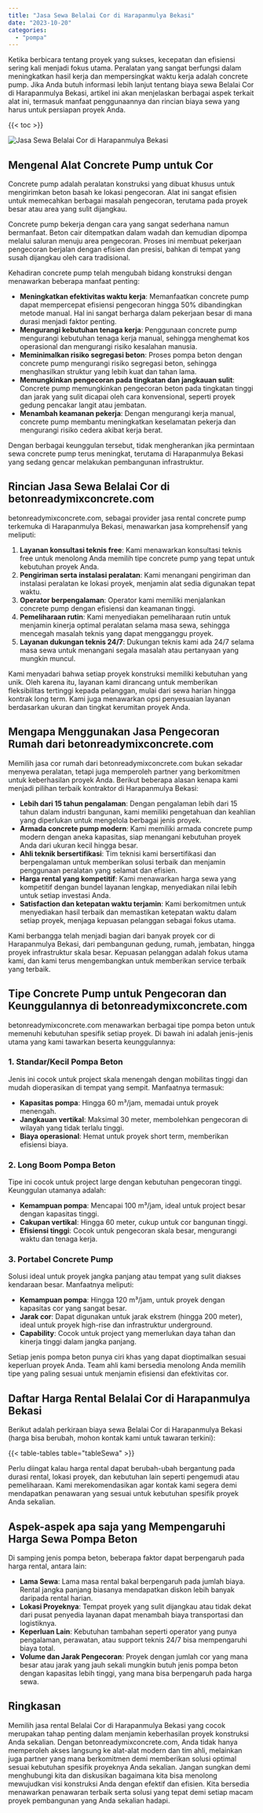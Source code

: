 ```yaml
---
title: "Jasa Sewa Belalai Cor di Harapanmulya Bekasi"
date: "2023-10-20"
categories: 
  - "pompa"
---
```


Ketika berbicara tentang proyek yang sukses, kecepatan dan efisiensi sering kali menjadi fokus utama. Peralatan yang sangat berfungsi dalam meningkatkan hasil kerja dan mempersingkat waktu kerja adalah concrete pump. Jika Anda butuh informasi lebih lanjut tentang biaya sewa Belalai Cor di Harapanmulya Bekasi, artikel ini akan menjelaskan berbagai aspek terkait alat ini, termasuk manfaat penggunaannya dan rincian biaya sewa yang harus untuk persiapan proyek Anda.

{{< toc >}}

![Jasa Sewa Belalai Cor di Harapanmulya Bekasi](https://betoncor8.github.io/pump/concrete-pump%20(23).png)

## Mengenal Alat Concrete Pump untuk Cor

Concrete pump adalah peralatan konstruksi yang dibuat khusus untuk mengirimkan beton basah ke lokasi pengecoran. Alat ini sangat efisien untuk memecahkan berbagai masalah pengecoran, terutama pada proyek besar atau area yang sulit dijangkau.

Concrete pump bekerja dengan cara yang sangat sederhana namun bermanfaat. Beton cair ditempatkan dalam wadah dan kemudian dipompa melalui saluran menuju area pengecoran. Proses ini membuat pekerjaan pengecoran berjalan dengan efisien dan presisi, bahkan di tempat yang susah dijangkau oleh cara tradisional.

Kehadiran concrete pump telah mengubah bidang konstruksi dengan menawarkan beberapa manfaat penting:

- **Meningkatkan efektivitas waktu kerja**: Memanfaatkan concrete pump dapat mempercepat efisiensi pengecoran hingga 50% dibandingkan metode manual. Hal ini sangat berharga dalam pekerjaan besar di mana durasi menjadi faktor penting.
- **Mengurangi kebutuhan tenaga kerja**: Penggunaan concrete pump mengurangi kebutuhan tenaga kerja manual, sehingga menghemat kos operasional dan mengurangi risiko kesalahan manusia.
- **Meminimalkan risiko segregasi beton**: Proses pompa beton dengan concrete pump mengurangi risiko segregasi beton, sehingga menghasilkan struktur yang lebih kuat dan tahan lama.
- **Memungkinkan pengecoran pada tingkatan dan jangkauan sulit**: Concrete pump memungkinkan pengecoran beton pada tingkatan tinggi dan jarak yang sulit dicapai oleh cara konvensional, seperti proyek gedung pencakar langit atau jembatan.
- **Menambah keamanan pekerja**: Dengan mengurangi kerja manual, concrete pump membantu meningkatkan keselamatan pekerja dan mengurangi risiko cedera akibat kerja berat.

Dengan berbagai keunggulan tersebut, tidak mengherankan jika permintaan sewa concrete pump terus meningkat, terutama di Harapanmulya Bekasi yang sedang gencar melakukan pembangunan infrastruktur.

## Rincian Jasa Sewa Belalai Cor di betonreadymixconcrete.com

betonreadymixconcrete.com, sebagai provider jasa rental concrete pump terkemuka di Harapanmulya Bekasi, menawarkan jasa komprehensif yang meliputi:

1. **Layanan konsultasi teknis free**: Kami menawarkan konsultasi teknis free untuk menolong Anda memilih tipe concrete pump yang tepat untuk kebutuhan proyek Anda.
2. **Pengiriman serta instalasi peralatan**: Kami menangani pengiriman dan instalasi peralatan ke lokasi proyek, menjamin alat sedia digunakan tepat waktu.
3. **Operator berpengalaman**: Operator kami memiliki menjalankan concrete pump dengan efisiensi dan keamanan tinggi.
4. **Pemeliharaan rutin**: Kami menyediakan pemeliharaan rutin untuk menjamin kinerja optimal peralatan selama masa sewa, sehingga mencegah masalah teknis yang dapat mengganggu proyek.
5. **Layanan dukungan teknis 24/7**: Dukungan teknis kami ada 24/7 selama masa sewa untuk menangani segala masalah atau pertanyaan yang mungkin muncul.

Kami menyadari bahwa setiap proyek konstruksi memiliki kebutuhan yang unik. Oleh karena itu, layanan kami dirancang untuk memberikan fleksibilitas tertinggi kepada pelanggan, mulai dari sewa harian hingga kontrak long term. Kami juga menawarkan opsi penyesuaian layanan berdasarkan ukuran dan tingkat kerumitan proyek Anda.

## Mengapa Menggunakan Jasa Pengecoran Rumah dari betonreadymixconcrete.com

Memilih jasa cor rumah dari betonreadymixconcrete.com bukan sekadar menyewa peralatan, tetapi juga memperoleh partner yang berkomitmen untuk keberhasilan proyek Anda. Berikut beberapa alasan kenapa kami menjadi pilihan terbaik kontraktor di Harapanmulya Bekasi:

- **Lebih dari 15 tahun pengalaman**: Dengan pengalaman lebih dari 15 tahun dalam industri bangunan, kami memiliki pengetahuan dan keahlian yang diperlukan untuk mengelola berbagai jenis proyek.
- **Armada concrete pump modern**: Kami memiliki armada concrete pump modern dengan aneka kapasitas, siap menangani kebutuhan proyek Anda dari ukuran kecil hingga besar.
- **Ahli teknik bersertifikasi**: Tim teknisi kami bersertifikasi dan berpengalaman untuk memberikan solusi terbaik dan menjamin penggunaan peralatan yang selamat dan efisien.
- **Harga rental yang kompetitif**: Kami menawarkan harga sewa yang kompetitif dengan bundel layanan lengkap, menyediakan nilai lebih untuk setiap investasi Anda.
- **Satisfaction dan ketepatan waktu terjamin**: Kami berkomitmen untuk menyediakan hasil terbaik dan memastikan ketepatan waktu dalam setiap proyek, menjaga kepuasan pelanggan sebagai fokus utama.

Kami berbangga telah menjadi bagian dari banyak proyek cor di Harapanmulya Bekasi, dari pembangunan gedung, rumah, jembatan, hingga proyek infrastruktur skala besar. Kepuasan pelanggan adalah fokus utama kami, dan kami terus mengembangkan untuk memberikan service terbaik yang terbaik.

## Tipe Concrete Pump untuk Pengecoran dan Keunggulannya di betonreadymixconcrete.com

betonreadymixconcrete.com menawarkan berbagai tipe pompa beton untuk memenuhi kebutuhan spesifik setiap proyek. Di bawah ini adalah jenis-jenis utama yang kami tawarkan beserta keunggulannya:

### 1\. Standar/Kecil Pompa Beton

Jenis ini cocok untuk project skala menengah dengan mobilitas tinggi dan mudah dioperasikan di tempat yang sempit. Manfaatnya termasuk:

- **Kapasitas pompa**: Hingga 60 m³/jam, memadai untuk proyek menengah.
- **Jangkauan vertikal**: Maksimal 30 meter, membolehkan pengecoran di wilayah yang tidak terlalu tinggi.
- **Biaya operasional**: Hemat untuk proyek short term, memberikan efisiensi biaya.

### 2\. Long Boom Pompa Beton

Tipe ini cocok untuk project large dengan kebutuhan pengecoran tinggi. Keunggulan utamanya adalah:

- **Kemampuan pompa**: Mencapai 100 m³/jam, ideal untuk project besar dengan kapasitas tinggi.
- **Cakupan vertikal**: Hingga 60 meter, cukup untuk cor bangunan tinggi.
- **Efisiensi tinggi**: Cocok untuk pengecoran skala besar, mengurangi waktu dan tenaga kerja.

### 3\. Portabel Concrete Pump

Solusi ideal untuk proyek jangka panjang atau tempat yang sulit diakses kendaraan besar. Manfaatnya meliputi:

- **Kemampuan pompa**: Hingga 120 m³/jam, untuk proyek dengan kapasitas cor yang sangat besar.
- **Jarak cor**: Dapat digunakan untuk jarak ekstrem (hingga 200 meter), ideal untuk proyek high-rise dan infrastruktur underground.
- **Capability**: Cocok untuk project yang memerlukan daya tahan dan kinerja tinggi dalam jangka panjang.

Setiap jenis pompa beton punya ciri khas yang dapat dioptimalkan sesuai keperluan proyek Anda. Team ahli kami bersedia menolong Anda memilih tipe yang paling sesuai untuk menjamin efisiensi dan efektivitas cor.

## Daftar Harga Rental Belalai Cor di Harapanmulya Bekasi

Berikut adalah perkiraan biaya sewa Belalai Cor di Harapanmulya Bekasi (harga bisa berubah, mohon kontak kami untuk tawaran terkini):

{{< table-tables table="tableSewa" >}}

Perlu diingat kalau harga rental dapat berubah-ubah bergantung pada durasi rental, lokasi proyek, dan kebutuhan lain seperti pengemudi atau pemeliharaan. Kami merekomendasikan agar kontak kami segera demi mendapatkan penawaran yang sesuai untuk kebutuhan spesifik proyek Anda sekalian.

## Aspek-aspek apa saja yang Mempengaruhi Harga Sewa Pompa Beton

Di samping jenis pompa beton, beberapa faktor dapat berpengaruh pada harga rental, antara lain:

- **Lama Sewa**: Lama masa rental bakal berpengaruh pada jumlah biaya. Rental jangka panjang biasanya mendapatkan diskon lebih banyak daripada rental harian.
- **Lokasi Proyeknya**: Tempat proyek yang sulit dijangkau atau tidak dekat dari pusat penyedia layanan dapat menambah biaya transportasi dan logistiknya.
- **Keperluan Lain**: Kebutuhan tambahan seperti operator yang punya pengalaman, perawatan, atau support teknis 24/7 bisa mempengaruhi biaya total.
- **Volume dan Jarak Pengecoran**: Proyek dengan jumlah cor yang mana besar atau jarak yang jauh sekali mungkin butuh jenis pompa beton dengan kapasitas lebih tinggi, yang mana bisa berpengaruh pada harga sewa.

## Ringkasan

Memilih jasa rental Belalai Cor di Harapanmulya Bekasi yang cocok merupakan tahap penting dalam menjamin keberhasilan proyek konstruksi Anda sekalian. Dengan betonreadymixconcrete.com, Anda tidak hanya memperoleh akses langsung ke alat-alat modern dan tim ahli, melainkan juga partner yang mana berkomitmen demi memberikan solusi optimal sesuai kebutuhan spesifik proyeknya Anda sekalian. Jangan sungkan demi menghubungi kita dan diskusikan bagaimana kita bisa menolong mewujudkan visi konstruksi Anda dengan efektif dan efisien. Kita bersedia menawarkan penawaran terbaik serta solusi yang tepat demi setiap macam proyek pembangunan yang Anda sekalian hadapi.
